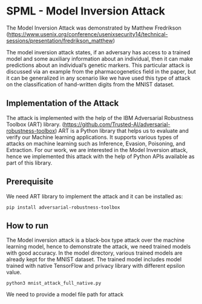 # SPML - Model Inversion Attack

The Model Inversion Attack was demonstrated by Matthew Fredrikson (https://www.usenix.org/conference/usenixsecurity14/technical-sessions/presentation/fredrikson_matthew)

The model inversion attack states, if an adversary has access to a trained model and some auxiliary information about an individual, then it can make predictions about an individual’s genetic markers. This particular attack is discussed via an example from the pharmacogenetics field in the paper, but it can be generalized in any scenario like we have used this type of attack on the classification of hand-written digits from the MNIST dataset.

## Implementation of the Attack
The attack is implemented with the help of the IBM Adversarial Robustness Toolbox (ART) library. (https://github.com/Trusted-AI/adversarial-robustness-toolbox)
ART is a Python library that helps us to evaluate and verify our Machine learning applications. It supports various types of attacks on machine learning such as Inference, Evasion, Poisoning, and Extraction. For our work, we are interested in the Model Inversion attack, hence we implemented this attack with the help of Python APIs available as part of this library. 

## Prerequisite
We need ART library to implement the attack and it can be installed as:

```
pip install adversarial-robustness-toolbox
```

## How to run
The Model inversion attack is a black-box type attack over the machine learning model, hence to demonstrate the attack, we need trained models with good accuracy. In the model directory, various trained models are already kept for the MNIST dataset. The trained model includes model trained with native TensorFlow and privacy library with different epsilon value.
```
python3 mnist_attack_full_native.py
```
We need to provide a model file path for attack
